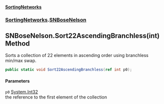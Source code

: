 #### [SortingNetworks](index.md 'index')
### [SortingNetworks](SortingNetworks.md 'SortingNetworks').[SNBoseNelson](SortingNetworks_SNBoseNelson.md 'SortingNetworks.SNBoseNelson')
## SNBoseNelson.Sort22AscendingBranchless(int) Method
Sorts a collection of 22 elements in ascending order using branchless min/max swap.  
```csharp
public static void Sort22AscendingBranchless(ref int p0);
```
#### Parameters
<a name='SortingNetworks_SNBoseNelson_Sort22AscendingBranchless(int)_p0'></a>
`p0` [System.Int32](https://docs.microsoft.com/en-us/dotnet/api/System.Int32 'System.Int32')  
the reference to the first element of the collection
  

